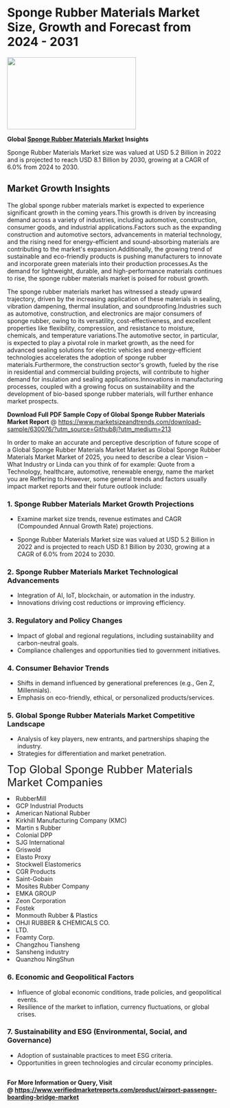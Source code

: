 <H1>Sponge Rubber Materials Market Size, Growth and Forecast from 2024 - 2031</H1><img class="aligncenter size-medium wp-image-584254" src="https://thirdeyenews.in/wp-content/uploads/2024/09/Global-Market-Research-300x168.jpeg" alt="" width="300" height="168" /><p><strong>Global&nbsp;<a href="https://www.marketsizeandtrends.com/download-sample/630076/?utm_source=Github8j?utm_medium=213">Sponge Rubber Materials Market</a> Insights</strong></p><p>Sponge Rubber Materials Market size was valued at USD 5.2 Billion in 2022 and is projected to reach USD 8.1 Billion by 2030, growing at a CAGR of 6.0% from 2024 to 2030.</p><p><h2>Market Growth Insights</h2> <p>The global sponge rubber materials market is expected to experience significant growth in the coming years.This growth is driven by increasing demand across a variety of industries, including automotive, construction, consumer goods, and industrial applications.Factors such as the expanding construction and automotive sectors, advancements in material technology, and the rising need for energy-efficient and sound-absorbing materials are contributing to the market's expansion.Additionally, the growing trend of sustainable and eco-friendly products is pushing manufacturers to innovate and incorporate green materials into their production processes.As the demand for lightweight, durable, and high-performance materials continues to rise, the sponge rubber materials market is poised for robust growth.</p> <p>The sponge rubber materials market has witnessed a steady upward trajectory, driven by the increasing application of these materials in sealing, vibration dampening, thermal insulation, and soundproofing.Industries such as automotive, construction, and electronics are major consumers of sponge rubber, owing to its versatility, cost-effectiveness, and excellent properties like flexibility, compression, and resistance to moisture, chemicals, and temperature variations.The automotive sector, in particular, is expected to play a pivotal role in market growth, as the need for advanced sealing solutions for electric vehicles and energy-efficient technologies accelerates the adoption of sponge rubber materials.Furthermore, the construction sector's growth, fueled by the rise in residential and commercial building projects, will contribute to higher demand for insulation and sealing applications.Innovations in manufacturing processes, coupled with a growing focus on sustainability and the development of bio-based sponge rubber materials, will further enhance market prospects.</p> <p><span class=""><strong>Download Full PDF Sample Copy of Global Sponge Rubber Materials Market Report</strong> @ <a href="https://www.marketsizeandtrends.com/download-sample/630076/?utm_source=Github8j?utm_medium=213" target="_blank">https://www.marketsizeandtrends.com/download-sample/630076/?utm_source=Github8j?utm_medium=213</a></span></p><p>In order to make an accurate and perceptive description of future scope of a Global&nbsp;Sponge Rubber Materials Market Market as Global&nbsp;Sponge Rubber Materials Market Market of 2025, you need to describe a clear Vision &ndash; What Industry or Linda can you think of for example: Quote from a Technology, healthcare, automotive, renewable energy, name the market you are Reffering to.However, some general trends and factors usually impact market reports and their future outlook include:</p><h3>1.&nbsp;<strong>Sponge Rubber Materials Market Growth Projections</strong></h3><ul><li>Examine market size trends, revenue estimates and CAGR (Compounded Annual Growth Rate) projections.</li><li><p>Sponge Rubber Materials Market size was valued at USD 5.2 Billion in 2022 and is projected to reach USD 8.1 Billion by 2030, growing at a CAGR of 6.0% from 2024 to 2030.</p></li></ul><h3>2.&nbsp;<strong>Sponge Rubber Materials Market Technological Advancements</strong></h3><ul><li>Integration of AI, IoT, blockchain, or automation in the industry.</li><li>Innovations driving cost reductions or improving efficiency.</li></ul><h3>3.&nbsp;<strong>Regulatory and Policy Changes</strong></h3><ul><li>Impact of global and regional regulations, including sustainability and carbon-neutral goals.</li><li>Compliance challenges and opportunities tied to government initiatives.</li></ul><h3>4.&nbsp;<strong>Consumer Behavior Trends</strong></h3><ul><li>Shifts in demand influenced by generational preferences (e.g., Gen Z, Millennials).</li><li>Emphasis on eco-friendly, ethical, or personalized products/services.</li></ul><h3>5.&nbsp;<strong>Global Sponge Rubber Materials Market Competitive Landscape</strong></h3><ul><li>Analysis of key players, new entrants, and partnerships shaping the industry.</li><li>Strategies for differentiation and market penetration.</li></ul><p data-pm-slice="1 1 []"><span style="color: inherit; font-family: inherit; font-size: 25px;">Top Global Sponge Rubber Materials Market Companies</span></p><div class="" data-test-id=""><p><li>RubberMill</li><li> GCP Industrial Products</li><li> American National Rubber</li><li> Kirkhill Manufacturing Company (KMC)</li><li> Martin s Rubber</li><li> Colonial DPP</li><li> SJG International</li><li> Griswold</li><li> Elasto Proxy</li><li> Stockwell Elastomerics</li><li> CGR Products</li><li> Saint-Gobain</li><li> Mosites Rubber Company</li><li> EMKA GROUP</li><li> Zeon Corporation</li><li> Fostek</li><li> Monmouth Rubber & Plastics</li><li> OHJI RUBBER & CHEMICALS CO.</li><li> LTD.</li><li> Foamty Corp.</li><li> Changzhou Tiansheng</li><li> Sansheng industry</li><li> Quanzhou NingShun</li></p></div><h3>6.&nbsp;<strong>Economic and Geopolitical Factors</strong></h3><ul><li>Influence of global economic conditions, trade policies, and geopolitical events.</li><li>Resilience of the market to inflation, currency fluctuations, or global crises.</li></ul><h3>7.&nbsp;<strong>Sustainability and ESG (Environmental, Social, and Governance)</strong></h3><ul><li>Adoption of sustainable practices to meet ESG criteria.</li><li>Opportunities in green technologies and circular economy principles.</li></ul><h2><strong style="font-size: 14px;">For More Information or Query, Visit @&nbsp;</strong><a style="background-color: #ffffff; font-size: 14px;" href="https://www.marketsizeandtrends.com/report/sponge-rubber-materials-market/" target="_blank">https://www.verifiedmarketreports.com/product/airport-passenger-boarding-bridge-market</a></h2>
